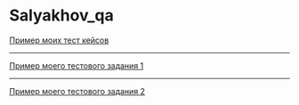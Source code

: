 # Salyakhov_qa
[Пример моих тест кейсов](https://docs.google.com/spreadsheets/d/1m4Dsi28eHvEsNLPXL3PKXCdYDV1zWfB5kMDLy8EoHjo/edit#gid=224410608)

---

[Пример моего тестового задания 1](https://docs.google.com/spreadsheets/d/1t1ZI_8mmGE4IUdJCijJoZFXch5Kg-4C--nytRngexSA/edit#gid=0)

---

[Пример моего тестового задания 2](https://docs.google.com/spreadsheets/d/1yG5lSQGo_Q30Nf2BNxiEV9ndND3eRmLKd_pxcWNF4U8/edit#gid=0)
